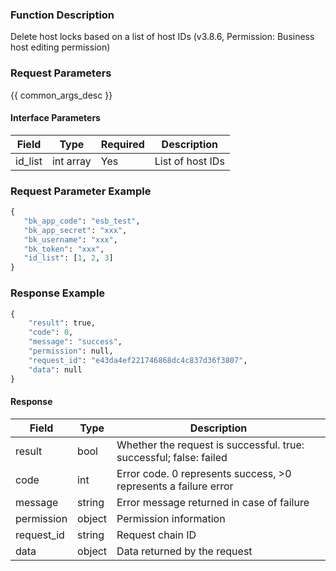 ### Function Description

Delete host locks based on a list of host IDs (v3.8.6, Permission: Business host editing permission)

### Request Parameters

{{ common_args_desc }}

#### Interface Parameters

| Field   | Type      | Required | Description      |
| ------- | --------- | -------- | ---------------- |
| id_list | int array | Yes      | List of host IDs |

### Request Parameter Example

```python
{
   "bk_app_code": "esb_test",
   "bk_app_secret": "xxx",
   "bk_username": "xxx",
   "bk_token": "xxx",
   "id_list": [1, 2, 3]
}
```

### Response Example

```python
{
    "result": true,
    "code": 0,
    "message": "success",
    "permission": null,
    "request_id": "e43da4ef221746868dc4c837d36f3807",
    "data": null
}
```

#### Response

| Field       | Type   | Description                                                  |
| ---------- | ------ | ------------------------------------------------------------ |
| result     | bool   | Whether the request is successful. true: successful; false: failed |
| code       | int    | Error code. 0 represents success, >0 represents a failure error |
| message    | string | Error message returned in case of failure                    |
| permission | object | Permission information                                       |
| request_id | string | Request chain ID                                             |
| data       | object | Data returned by the request                                 |